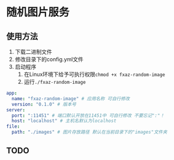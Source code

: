 # 随机图片服务

## 使用方法

1. 下载二进制文件
2. 修改目录下的config.yml文件
3. 启动程序
    1. 在Linux环境下给予可执行权限`chmod +x fxaz-random-image`
    2. 运行`./fxaz-random-image`

```yaml
app:
  name: "fxaz-random-image" # 应用名称 可自行修改
  version: "0.1.0" # 版本号
server:
  port: ":11451" # 端口默认开放在11451中 可自行修改 不要忘记":"！
  host: "localhost" # 主机名默认为localhost
file:
  path: "./images" # 图片存放路径 默认在当前目录下的"images"文件夹
```

## TODO




